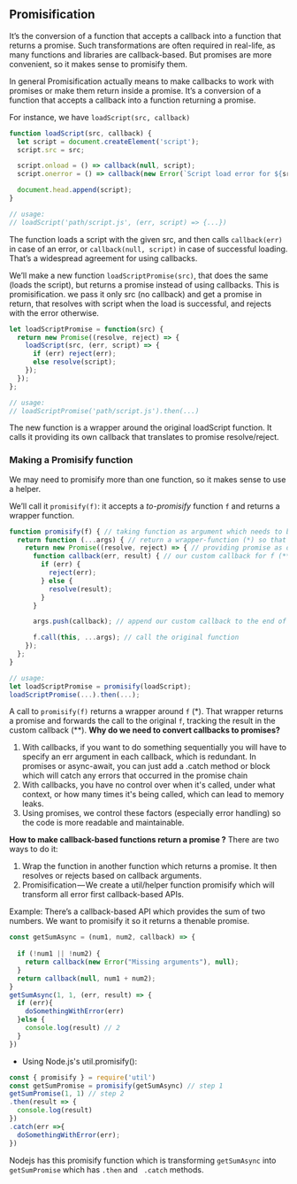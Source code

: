 ## Promisification
It’s the conversion of a function that accepts a callback into a function that returns a promise. Such transformations are often required in real-life, as many functions and libraries are callback-based. But promises are more convenient, so it makes sense to promisify them.

In general Promisification actually means to make callbacks to work with promises or make them return inside a promise. It’s a conversion of a function that accepts a callback into a function returning a promise.

For instance, we have ``loadScript(src, callback)``
```js
function loadScript(src, callback) {
  let script = document.createElement('script');
  script.src = src;

  script.onload = () => callback(null, script);
  script.onerror = () => callback(new Error(`Script load error for ${src}`));

  document.head.append(script);
}

// usage:
// loadScript('path/script.js', (err, script) => {...})
```
The function loads a script with the given src, and then calls ``callback(err)`` in case of an error, or ``callback(null, script)`` in case of successful loading. That’s a widespread agreement for using callbacks.

We’ll make a new function ``loadScriptPromise(src)``, that does the same (loads the script), but returns a promise instead of using callbacks. This is promisification. 
we pass it only src (no callback) and get a promise in return, that resolves with script when the load is successful, and rejects with the error otherwise.
```js
let loadScriptPromise = function(src) {
  return new Promise((resolve, reject) => {
    loadScript(src, (err, script) => {
      if (err) reject(err);
      else resolve(script);
    });
  });
};

// usage:
// loadScriptPromise('path/script.js').then(...)
```
The new function is a wrapper around the original loadScript function. It calls it providing its own callback that translates to promise resolve/reject.

### Making a Promisify function
We may need to promisify more than one function, so it makes sense to use a helper.

We’ll call it ``promisify(f)``: it accepts a _to-promisify_ function ``f`` and returns a wrapper
function.
```js
function promisify(f) { // taking function as argument which needs to be promisified
  return function (...args) { // return a wrapper-function (*) so that when promisify is called on a function a new function is returned with a promise
    return new Promise((resolve, reject) => { // providing promise as described above
      function callback(err, result) { // our custom callback for f (**) and then will be pushed in arguments to be called
        if (err) {
          reject(err);
        } else {
          resolve(result);
        }
      }

      args.push(callback); // append our custom callback to the end of f arguments

      f.call(this, ...args); // call the original function
    });
  };
}

// usage:
let loadScriptPromise = promisify(loadScript);
loadScriptPromise(...).then(...);
```
A call to ``promisify(f)`` returns a wrapper around ``f`` (*). That wrapper returns a promise and forwards the call to the original ``f``, tracking the result in the custom callback (**).
**Why do we need to convert callbacks to promises?**

1. With callbacks, if you want to do something sequentially you will have to specify an err argument in each callback, which is redundant. In promises or async-await, you can just add a .catch method or block which will catch any errors that occurred in the promise chain
2. With callbacks, you have no control over when it's called, under what context, or how many times it's being called, which can lead to memory leaks.
3. Using promises, we control these factors (especially error handling) so the code is more readable and maintainable.

**How to make callback-based functions return a promise ?**
There are two ways to do it:

1. Wrap the function in another function which returns a promise. It then resolves or rejects based on callback arguments.
2. Promisification — We create a util/helper function promisify which will transform all error first callback-based APIs.

Example:
There’s a callback-based API which provides the sum of two numbers. We want to promisify it so it returns a thenable promise.
```js
const getSumAsync = (num1, num2, callback) => {
 
  if (!num1 || !num2) {
    return callback(new Error("Missing arguments"), null);
  }
  return callback(null, num1 + num2);
}
getSumAsync(1, 1, (err, result) => {
  if (err){
    doSomethingWithError(err)
  }else {
    console.log(result) // 2
  }
})
```

- Using Node.js's util.promisify():
```js
const { promisify } = require('util')
const getSumPromise = promisify(getSumAsync) // step 1
getSumPromise(1, 1) // step 2
.then(result => {
  console.log(result)
})
.catch(err =>{
  doSomethingWithError(err);
})
```
Nodejs has this promisify function which is transforming ``getSumAsync`` into ``getSumPromise`` which has ``.then`` and `` .catch`` methods. 